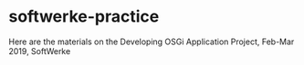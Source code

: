 # softwerke-practice
Here are the materials on the Developing OSGi Application Project, Feb-Mar 2019, SoftWerke
